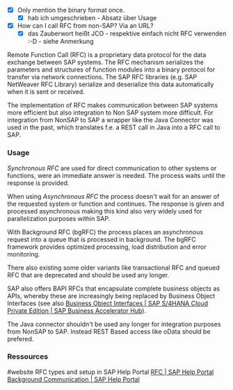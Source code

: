 - [x] Only mention the binary format once.
	- [x] hab ich umgeschrieben - Absatz über Usage
- [x] How can I call RFC from non-SAP? Via an URL?
	- [x] das Zauberwort heißt JCO - respektive einfach nicht RFC verwenden :-D - siehe Anmerkung

Remote Function Call (RFC) is a proprietary data protocol for the data exchange between SAP systems. The RFC mechanism serializes the parameters and structures of function modules into a binary protocol for transfer via network connections. The SAP RFC libraries (e.g. SAP NetWeaver RFC Library) serialize and deserialize this data automatically when it is sent or received. 

The implementation of RFC makes communication between SAP systems more efficient but also integration to Non SAP system more difficult. For integration from NonSAP to SAP a wrapper  like the Java Connector was used in the past, which translates f.e. a REST call in Java into a RFC call to SAP.
### Usage

*Synchronous RFC* are used for direct communication to other systems or functions, were an immediate answer is needed. The process waits until the response is provided. 

When using *Asynchronous RFC* the process doesn't wait for an answer of the requested system or function and continues. The response is given and processed asynchronous making this kind also very widely used for parallelization purposes within SAP.

With Background RFC (bgRFC) the process places an asynchronous request into a queue that is processed in background. The bgRFC framework provides optimized processing, load distribution and error monitoring.

There also existing some older variants like transactional RFC and queued RFC that are deprecated and should be used any longer.

SAP also offers BAPI RFCs that encapsulate complete business objects as APIs, whereby these are increasingly being replaced by Business Object Interfaces (see also [Business Object Interfaces | SAP S/4HANA Cloud Private Edition | SAP Business Accelerator Hub](https://api.sap.com/products/SAPS4HANACloudPrivateEdition/onstackextensibility/bointerface)). 

The Java connector shouldn't be used any longer for integration purposes from NonSAP to SAP. Instead REST Based access like oData should be prefered.
### Ressources
#website RFC types and setup in SAP Help Portal [RFC | SAP Help Portal](https://help.sap.com/docs/SAP_S4HANA_ON-PREMISE/753088fc00704d0a80e7fbd6803c8adb/4888068ad9134076e10000000a42189d.html?locale=en-US)
[Background Communication | SAP Help Portal](https://help.sap.com/docs/ABAP_PLATFORM_NEW/753088fc00704d0a80e7fbd6803c8adb/4896e29a0eec3987e10000000a421937.html?locale=en-US)
